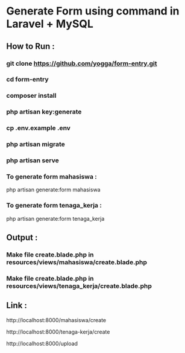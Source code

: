 # Generate Form using command in Laravel + MySQL

## How to Run :
### git clone https://github.com/yogga/form-entry.git
### cd form-entry
### composer install
### php artisan key:generate
### cp .env.example .env
### php artisan migrate
### php artisan serve


### To generate form mahasiswa : 
php artisan generate:form mahasiswa

### To generate form tenaga_kerja : 
php artisan generate:form tenaga_kerja

## Output :
### Make file create.blade.php in resources/views/mahasiswa/create.blade.php
### Make file create.blade.php in resources/views/tenaga_kerja/create.blade.php


## Link :
http://localhost:8000/mahasiswa/create

http://localhost:8000/tenaga-kerja/create

http://localhost:8000/upload
